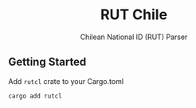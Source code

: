 <div>
  <h1 align="center">RUT Chile</h1>
  <p align="center">Chilean National ID (RUT) Parser</p>
</div>

## Getting Started

Add `rutcl` crate to your Cargo.toml

```bash
cargo add rutcl
```
